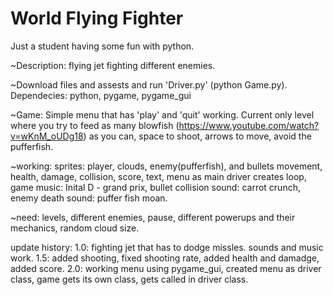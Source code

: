# World Flying Fighter
 Just a student having some fun with python.

~Description: flying jet fighting different enemies.

~Download files and assests and run 'Driver.py' (python Game.py).
Dependecies: python, pygame, pygame_gui

~Game: Simple menu that has 'play' and 'quit' working. Current only level where you try to feed as many blowfish (https://www.youtube.com/watch?v=wKnM_oUDg18) as you can, space to shoot, arrows to move, avoid the pufferfish.

~working:
sprites: player, clouds, enemy(pufferfish), and bullets
movement, health, damage, collision, score, text, menu as main driver creates loop, game music: Inital D - grand prix, bullet collision sound: carrot crunch, enemy death sound: puffer fish moan.

~need:
levels, different enemies, pause, different powerups and their mechanics, random cloud size.

update history:
1.0: fighting jet that has to dodge missles. sounds and music work.
1.5: added shooting, fixed shooting rate, added health and damadge, added score.
2.0: working menu using pygame_gui, created menu as driver class, game gets its own class, gets called in driver class.
